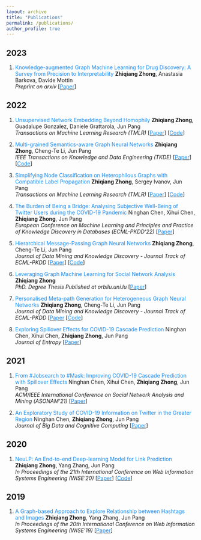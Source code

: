 ```yaml
---
layout: archive
title: "Publications"
permalink: /publications/
author_profile: true
---
```


## 2023
1. <font color="#1589F0">Knowledge-augmented Graph Machine Learning for Drug Discovery: A Survey from Precision to Interpretability</font>
**Zhiqiang Zhong**, Anastasia Barkova, Davide Mottin  
*Preprint on arxiv*
[[<font color="#1589F0">Paper</font>](https://arxiv.org/abs/2302.08261)]

## 2022
1. <font color="#1589F0">Unsupervised Network Embedding Beyond Homophily</font>
**Zhiqiang Zhong**, Guadalupe Gonzalez, Daniele Grattarola, Jun Pang  
*Transactions on Machine Learning Research (TMLR)*
[[<font color="#1589F0">Paper</font>](https://openreview.net/pdf?id=sRgvmXjrmg)]
[[<font color="#1589F0">Code</font>](https://github.com/zhiqiangzhongddu/Selene)]

1. <font color="#1589F0">Multi-grained Semantics-aware Graph Neural Networks</font>
**Zhiqiang Zhong**, Cheng-Te Li, Jun Pang  
*IEEE Transactions on Knowledge and Data Engineering (TKDE)* 
[[<font color="#1589F0">Paper</font>](https://arxiv.org/abs/2010.00238)]
[[<font color="#1589F0">Code</font>](https://github.com/zhiqiangzhongddu/AdamGNN)]

1. <font color="#1589F0">Simplifying Node Classification on Heterophilous Graphs with Compatible Label Propagation</font>
**Zhiqiang Zhong**, Sergey Ivanov, Jun Pang  
*Transactions on Machine Learning Research (TMLR)*
[[<font color="#1589F0">Paper</font>](https://arxiv.org/abs/2205.09389)]
[[<font color="#1589F0">Code</font>](https://github.com/zhiqiangzhongddu/TMLR-CLP)]


1. <font color="#1589F0">The Burden of Being a Bridge: Analysing Subjective Well-Being of Twitter Users during the COVID-19 Pandemic</font>
Ninghan Chen, Xihui Chen, **Zhiqiang Zhong**, Jun Pang  
*European Conference on Machine Learning and Principles and Practice of Knowledge Discovery in Databases (ECML-PKDD'22)*
[[<font color="#1589F0">Paper</font>](https://arxiv.org/abs/2104.04331)]

1. <font color="#1589F0">Hierarchical Message-Passing Graph Neural Networks</font>
**Zhiqiang Zhong**, Cheng-Te Li, Jun Pang  
*Journal of Data Mining and Knowledge Discovery - Journal Track of ECML-PKDD*
[[<font color="#1589F0">Paper</font>](https://arxiv.org/abs/2009.03717)]
[[<font color="#1589F0">Code</font>](https://github.com/zhiqiangzhongddu/HC-GNN)]

1. <font color="#1589F0">Leveraging Graph Machine Learning for Social Network Analysis</font>
**Zhiqiang Zhong**  
*PhD. Degree Thesis Published at orbilu.uni.lu*
[[<font color="#1589F0">Paper</font>](https://orbilu.uni.lu/handle/10993/50811)]

1. <font color="#1589F0">Personalised Meta-path Generation for Heterogeneous Graph Neural Networks</font>
**Zhiqiang Zhong**, Cheng-Te Li, Jun Pang  
*Journal of Data Mining and Knowledge Discovery - Journal Track of ECML-PKDD*
[[<font color="#1589F0">Paper</font>](https://arxiv.org/abs/2010.13735)
[[<font color="#1589F0">Code</font>](https://github.com/zhiqiangzhongddu/PM-HGNN)]

1. <font color="#1589F0">Exploring Spillover Effects for COVID-19 Cascade Prediction</font>
Ninghan Chen, Xihui Chen, **Zhiqiang Zhong**, Jun Pang  
*Journal of Entropy*
[[<font color="#1589F0">Paper</font>](https://pubmed.ncbi.nlm.nih.gov/35205516/)]

## 2021
1. <font color="#1589F0">From #Jobsearch to #Mask: Improving COVID-19 Cascade Prediction with Spillover Effects</font>
Ninghan Chen, Xihui Chen, **Zhiqiang Zhong**, Jun Pang  
*ACM/IEEE International Conference on Social Network Analysis and Mining (ASONAM'21)*
[[<font color="#1589F0">Paper</font>](https://dl.acm.org/doi/abs/10.1145/3487351.3488555)]

1. <font color="#1589F0">An Exploratory Study of COVID-19 Information on Twitter in the Greater Region</font>
Ninghan Chen, **Zhiqiang Zhong**, Jun Pang  
*Journal of Big Data and Cognitive Computing*
[[<font color="#1589F0">Paper</font>](https://www.mdpi.com/2504-2289/5/1/5)]

## 2020
1. <font color="#1589F0">NeuLP: An End-to-end Deep-learning Model for Link Prediction</font>
**Zhiqiang Zhong**, Yang Zhang, Jun Pang  
*In Proceedings of the 21th International Conference on Web Information Systems Engineering (WISE’20)*
[[<font color="#1589F0">Paper</font>](https://dl.acm.org/doi/abs/10.1007/978-3-030-62005-9_8)]
[[<font color="#1589F0">Code</font>](https://github.com/zhiqiangzhongddu/NeuLP)]

## 2019
1. <font color="#1589F0">A Graph-based Approach to Explore Relationship between Hashtags and Images</font>
**Zhiqiang Zhong**, Yang Zhang, Jun Pang  
*In Proceedings of the 20th International Conference on Web Information Systems Engineering (WISE’19)*
[[<font color="#1589F0">Paper</font>](https://orbilu.uni.lu/handle/10993/40995)]

